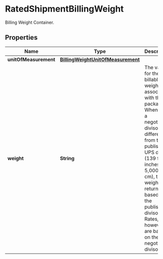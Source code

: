 

# RatedShipmentBillingWeight

Billing Weight Container.

## Properties

| Name | Type | Description | Notes |
|------------ | ------------- | ------------- | -------------|
|**unitOfMeasurement** | [**BillingWeightUnitOfMeasurement**](BillingWeightUnitOfMeasurement.md) |  |  |
|**weight** | **String** | The value for the billable weight associated with the package.  When using a negotiated divisor different from the published UPS divisor (139 for inches and 5,000 for cm), the weight returned is based on the published divisor. Rates, however, are based on the negotiated divisor. |  |



